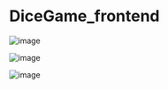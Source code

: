 ﻿# DiceGame_frontend
![image](https://github.com/ajitkmr520/DiceGame_frontend/assets/86512082/46ea0f06-eb5f-4e2c-a72c-3ac605e1faab)

![image](https://github.com/ajitkmr520/DiceGame_frontend/assets/86512082/e269e90d-46c1-40b0-9a87-311969fe30d7)

![image](https://github.com/ajitkmr520/DiceGame_frontend/assets/86512082/bb329f61-175e-4acc-ab98-a18ef03f2b27)


